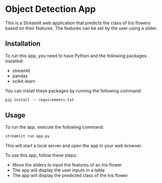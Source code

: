 # Object Detection App

This is a Streamlit web application that predicts the class of Iris flowers based on their features. The features can be set by the user using a slider.

## Installation

To run this app, you need to have Python and the following packages installed:

- streamlit
- pandas
- scikit-learn


You can install these packages by running the following command:

```bash
pip install -r requirements.txt
```

## Usage

To run the app, execute the following command:

```bash
streamlit run app.py
```

This will start a local server and open the app in your web browser.

To use this app, follow these steps:

- Move the sliders to input the features of an Iris flower
- The app will display the user inputs in a table
- The app will display the predicted class of the Iris flower

